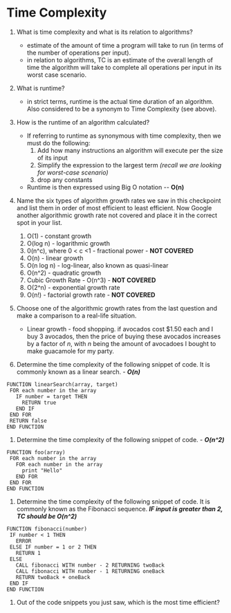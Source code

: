 # Time Complexity

1. What is time complexity and what is its relation to algorithms?
    * estimate of the amount of time a program will take to run (in terms of the number of operations per input).
    * in relation to algorithms, TC is an estimate of the overall length of time the algorithm will take to complete all operations per input in its worst case scenario.
1. What is runtime?
    * in strict terms, runtime is the actual time duration of an algorithm. Also considered to be a synonym to Time Complexity (see above).
1. How is the runtime of an algorithm calculated?
    * If referring to runtime as synonymous with time complexity, then we must do the following:
        1. Add how many instructions an algorithm will execute per the size of its input
        1. Simplify the expression to the largest term *(recall we are looking for worst-case scenario)*
        1. drop any constants
    * Runtime is then expressed using Big O notation -- **O(n)**
1. Name the six types of algorithm growth rates we saw in this checkpoint and list them in order of most efficient to least efficient. Now Google another algorithmic growth rate not covered and place it in the correct spot in your list.
   1. O(1) - constant growth
   1. O(log n) - logarithmic growth
   1. 0(n^c), where 0 < c <1 - fractional power - **NOT COVERED**
   1. O(n) - linear growth
   1. O(n log n) - log-linear, also known as quasi-linear
   1. O(n^2) - quadratic growth
   1. Cubic Growth Rate - O(n^3) - **NOT COVERED**
   1. O(2^n) - exponential growth rate
   1. O(n!) - factorial growth rate - **NOT COVERED**
1. Choose one of the algorithmic growth rates from the last question and make a comparison to a real-life situation.
    * Linear growth - food shopping. if avocados cost $1.50 each and I buy 3 avocados, then the price of buying these avocados increases by a factor of *n*, with *n* being the amount of avocadoes I bought to make guacamole for my party.

1. Determine the time complexity of the following snippet of code. It is commonly known as a linear search. - ***O(n)***

```
FUNCTION linearSearch(array, target)
 FOR each number in the array
   IF number = target THEN
     RETURN true
   END IF
 END FOR
 RETURN false
END FUNCTION
```

1. Determine the time complexity of the following snippet of code. - ***O(n^2)***

```
FUNCTION foo(array)
 FOR each number in the array
   FOR each number in the array
     print "Hello"
   END FOR
 END FOR
END FUNCTION
```

1. Determine the time complexity of the following snippet of code. It is commonly known as the Fibonacci sequence.
***IF input is greater than 2, TC should be O(n^2)***

```
FUNCTION fibonacci(number)
 IF number < 1 THEN
   ERROR
 ELSE IF number = 1 or 2 THEN
   RETURN 1
 ELSE
   CALL fibonacci WITH number - 2 RETURNING twoBack
   CALL fibonacci WITH number - 1 RETURNING oneBack
   RETURN twoBack + oneBack
 END IF
END FUNCTION
```

1. Out of the code snippets you just saw, which is the most time efficient?
